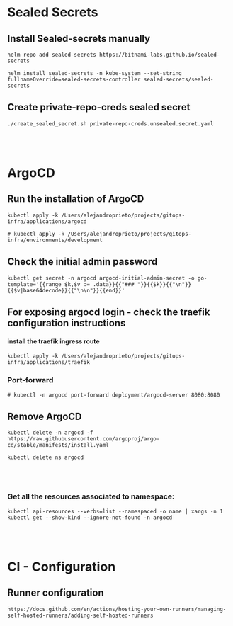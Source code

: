 
# Sealed Secrets
## Install Sealed-secrets manually

    helm repo add sealed-secrets https://bitnami-labs.github.io/sealed-secrets

    helm install sealed-secrets -n kube-system --set-string fullnameOverride=sealed-secrets-controller sealed-secrets/sealed-secrets

## Create private-repo-creds sealed secret
    ./create_sealed_secret.sh private-repo-creds.unsealed.secret.yaml

<br><br>

# ArgoCD
## Run the installation of ArgoCD

    kubectl apply -k /Users/alejandroprieto/projects/gitops-infra/applications/argocd

    # kubectl apply -k /Users/alejandroprieto/projects/gitops-infra/environments/development

## Check the initial admin password

    kubectl get secret -n argocd argocd-initial-admin-secret -o go-template='{{range $k,$v := .data}}{{"### "}}{{$k}}{{"\n"}}{{$v|base64decode}}{{"\n\n"}}{{end}}'

## For exposing argocd login - check the traefik configuration instructions
#### install the traefik ingress route

    kubectl apply -k /Users/alejandroprieto/projects/gitops-infra/applications/traefik 
    
### Port-forward
    # kubectl -n argocd port-forward deployment/argocd-server 8080:8080

## Remove ArgoCD

    kubectl delete -n argocd -f https://raw.githubusercontent.com/argoproj/argo-cd/stable/manifests/install.yaml

    kubectl delete ns argocd 

<br><br>
### Get all the resources associated to namespace:

    kubectl api-resources --verbs=list --namespaced -o name | xargs -n 1 kubectl get --show-kind --ignore-not-found -n argocd

<br><br>

# CI - Configuration
## Runner configuration
    https://docs.github.com/en/actions/hosting-your-own-runners/managing-self-hosted-runners/adding-self-hosted-runners
